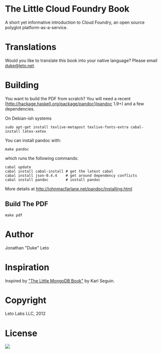 # The Little Cloud Foundry Book

A short yet informative introduction to Cloud Foundry, an open source
polyglot platform-as-a-service.

# Translations

Would you like to translate this book into your native language? Please email duke@leto.net.

# Building

You want to build the PDF from scratch? You will need a recent [http://hackage.haskell.org/package/pandoc](pandoc 1.9+) and a few dependencies.

On Debian-ish systems

    sudo apt-get install texlive-metapost texlive-fonts-extra cabal-install latex-xetex

You can install pandoc with:

    make pandoc

which runs the following commands:

    cabal update
    cabal install cabal-install # get the latest cabal
    cabal install json-0.4.4    # get around dependency conflicts
    cabal install pandoc        # install pandoc


More details at http://johnmacfarlane.net/pandoc/installing.html

## Build The PDF

    make pdf

# Author

Jonathan "Duke" Leto

# Inspiration

Inspired by ["The Little MongoDB Book"](https://github.com/karlseguin/the-little-mongodb-book) by Karl Seguin.

# Copyright

Leto Labs LLC, 2012

# License

<a href="http://creativecommons.org/licenses/by-nc-sa/3.0/legalcode">
<img src="http://i.creativecommons.org/l/by-nc-sa/3.0/88x31.png">
</a>
